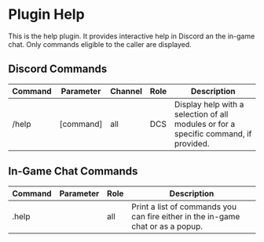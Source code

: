 # Plugin Help
This is the help plugin. It provides interactive help in Discord an the in-game chat.
Only commands eligible to the caller are displayed.

## Discord Commands

| Command | Parameter | Channel | Role       | Description                                                                          |
|---------|-----------|---------|------------|--------------------------------------------------------------------------------------|
| /help   | [command] | all     | DCS        | Display help with a selection of all modules or for a specific command, if provided. |

## In-Game Chat Commands

| Command | Parameter | Role                  | Description                                                                     |
|---------|-----------|-----------------------|---------------------------------------------------------------------------------|
| .help   |           | all                   | Print a list of commands you can fire either in the in-game chat or as a popup. |
